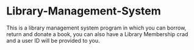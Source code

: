 # Library-Management-System
This is a library management system program in which you can borrow, return and donate a book, you can also have a Library Membership crad and a user ID will be provided to you.


